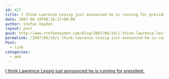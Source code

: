 ```yaml
---
id: 427
title: I think Lawrence Lessig just announced he is running for president.
date: 2007-06-19T08:16:27+00:00
author: Stefan Hayden
layout: post
guid: http://www.stefanhayden.com/blog/2007/06/19/i-think-lawrence-lessig-just-announced-he-is-running-for-president/
permalink: /2007/06/19/i-think-lawrence-lessig-just-announced-he-is-running-for-president/
Post:
  - link
categories:
  - web
---
```

<p><a href="http://www.lessig.org/blog/archives/003800.shtml">I think Lawrence Lessig just announced he is running for president.</a>
</p>
